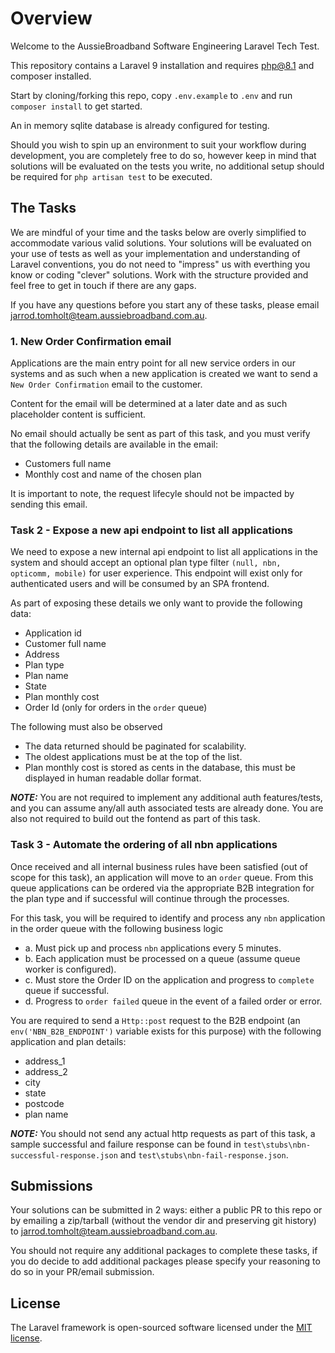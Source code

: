 # Overview

Welcome to the AussieBroadband Software Engineering Laravel Tech Test.

This repository contains a Laravel 9 installation and requires php@8.1 and composer installed.

Start by cloning/forking this repo, copy `.env.example` to `.env` and run `composer install` to get started.

An in memory sqlite database is already configured for testing.

Should you wish to spin up an environment to suit your workflow during development, you are completely free to do so, however keep in mind that solutions will be evaluated on the tests you write, no additional setup should be required for `php artisan test` to be executed.

## The Tasks

We are mindful of your time and the tasks below are overly simplified to accommodate various valid solutions. Your solutions will be evaluated on your use of tests as well as your implementation and understanding of Laravel conventions, you do not need to "impress" us with everthing you know or coding "clever" solutions. Work with the structure provided and feel free to get in touch if there are any gaps.

If you have any questions before you start any of these tasks, please email jarrod.tomholt@team.aussiebroadband.com.au.

### 1. New Order Confirmation email

Applications are the main entry point for all new service orders in our systems and as such when a new application is created we want to send a `New Order Confirmation` email to the customer.

Content for the email will be determined at a later date and as such placeholder content is sufficient.

No email should actually be sent as part of this task, and you must verify that the following details are available in the email:
- Customers full name
- Monthly cost and name of the chosen plan

It is important to note, the request lifecyle should not be impacted by sending this email.

### Task 2 - Expose a new api endpoint to list all applications

We need to expose a new internal api endpoint to list all applications in the system and should accept an optional plan type filter `(null, nbn, opticomm, mobile)` for user experience. This endpoint will exist only for authenticated users and will be consumed by an SPA frontend.

As part of exposing these details we only want to provide the following data:
- Application id
- Customer full name
- Address
- Plan type
- Plan name
- State
- Plan monthly cost
- Order Id (only for orders in the `order` queue)

The following must also be observed
- The data returned should be paginated for scalability.
- The oldest applications must be at the top of the list.
- Plan monthly cost is stored as cents in the database, this must be displayed in human readable dollar format.

***NOTE:*** You are not required to implement any additional auth features/tests, and you can assume any/all auth associated tests are already done. You are also not required to build out the fontend as part of this task.

### Task 3 - Automate the ordering of all nbn applications

Once received and all internal business rules have been satisfied (out of scope for this task), an application will move to an `order` queue. From this queue applications can be ordered via the appropriate B2B integration for the plan type and if successful will continue through the processes.

For this task, you will be required to identify and process any `nbn` application in the order queue with the following business logic
- a. Must pick up and process `nbn` applications every 5 minutes.
- b. Each application must be processed on a queue (assume queue worker is configured).
- c. Must store the Order ID on the application and progress to `complete` queue if successful.
- d. Progress to `order failed` queue in the event of a failed order or error.

You are required to send a `Http::post` request to the B2B endpoint (an `env('NBN_B2B_ENDPOINT')` variable exists for this purpose) with the following application and plan details:
- address_1
- address_2
- city
- state
- postcode
- plan name

***NOTE:*** You should not send any actual http requests as part of this task, a sample successful and failure response can be found in `test\stubs\nbn-successful-response.json` and `test\stubs\nbn-fail-response.json`.

## Submissions

Your solutions can be submitted in 2 ways: either a public PR to this repo or by emailing a zip/tarball (without the vendor dir and preserving git history) to jarrod.tomholt@team.aussiebroadband.com.au.

You should not require any additional packages to complete these tasks, if you do decide to add additional packages please specify your reasoning to do so in your PR/email submission.

## License

The Laravel framework is open-sourced software licensed under the [MIT license](https://opensource.org/licenses/MIT).
